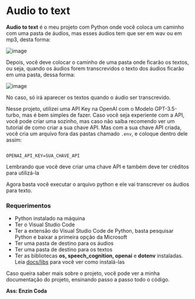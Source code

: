 # Audio to text

**Audio to text** é o meu projeto com Python onde você coloca um caminho com uma pasta de áudios, mas esses áudios tem que ser em wav ou em mp3, desta forma:

![image](https://github.com/user-attachments/assets/9798133c-a370-489b-81a5-7ec64f8cc3cd)

Depois, você deve colocar o caminho de uma pasta onde ficarão os textos, ou seja, quando os áudios forem transcrevidos o texto dos áudios ficarão em uma pasta, dessa forma:

![image](https://github.com/user-attachments/assets/14648c72-7718-4a91-be0d-79135d2c471c)

No caso, só irá aparecer os textos quando o áudio ser transcrevido.

Nesse projeto, utilizei uma API Key na OpenAI com o Modelo GPT-3.5-turbo, mas é bem simples de fazer. Caso você seja experiente com a API, você pode criar uma sozinho, mas caso não saiba recomendo ver um tutorial de como criar a sua chave API. Mas com a sua chave API criada, você cria um arquivo fora das pastas chamado `.env`, e coloque dentro dele assim:

```env

OPENAI_API_KEY=SUA_CHAVE_API
```

Lembrando que você deve criar uma chave API e também deve ter créditos para utilizá-la

Agora basta você executar o arquivo python e ele vai transcrever os áudios para texto.

### Requerimentos

- Python instalado na máquina
- Ter o Visual Studio Code
- Ter a extensão do Visual Studio Code de Python, basta pesquisar Python e baixar a primeira opção da Microsoft
- Ter uma pasta de destino para os áudios
- Ter uma pasta de destino para os textos
- Ter as bibliotecas **os, speech_cognition, openai** e **dotenv** instaladas. Leia [docs/libs](https://github.com/enzogabsn/audio-to-text/blob/main/docs/libs.md) para você ver como instalá-las

Caso queira saber mais sobre o projeto, você pode ver a minha documentação do projeto, ensinando passo a passo todo o código.

**Ass: Enzin Coda**
